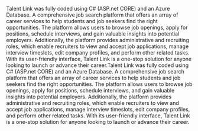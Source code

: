 Talent Link was fully coded using C# (ASP.net CORE) and an Azure Database. A comprehensive job search platform that offers an array of career services to help students and job seekers find the right opportunities. The platform allows users to browse job openings, apply for positions, schedule interviews, and gain valuable insights into potential employers. Additionally, the platform provides administrative and recruiting roles, which enable recruiters to view and accept job applications, manage interview timeslots, edit company profiles, and perform other related tasks. With its user-friendly interface, Talent Link is a one-stop solution for anyone looking to launch or advance their career.Talent Link was fully coded using C# (ASP.net CORE) and an Azure Database. A comprehensive job search platform that offers an array of career services to help students and job seekers find the right opportunities. The platform allows users to browse job openings, apply for positions, schedule interviews, and gain valuable insights into potential employers. Additionally, the platform provides administrative and recruiting roles, which enable recruiters to view and accept job applications, manage interview timeslots, edit company profiles, and perform other related tasks. With its user-friendly interface, Talent Link is a one-stop solution for anyone looking to launch or advance their career.
